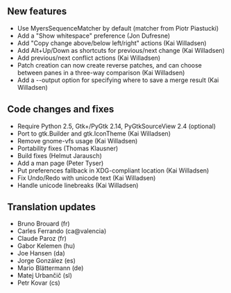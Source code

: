 <!--
2010-12-27 meld 1.5.0
=====================
-->

New features
------------

* Use MyersSequenceMatcher by default (matcher from Piotr Piastucki)
* Add a "Show whitespace" preference (Jon Dufresne)
* Add "Copy change above/below left/right" actions (Kai Willadsen)
* Add Alt+Up/Down as shortcuts for previous/next change (Kai Willadsen)
* Add previous/next conflict actions (Kai Willadsen)
* Patch creation can now create reverse patches, and can choose between
  panes in a three-way comparison (Kai Willadsen)
* Add a --output option for specifying where to save a merge result
  (Kai Willadsen)

Code changes and fixes
----------------------

* Require Python 2.5, Gtk+/PyGtk 2.14, PyGtkSourceView 2.4 (optional)
* Port to gtk.Builder and gtk.IconTheme (Kai Willadsen)
* Remove gnome-vfs usage (Kai Willadsen)
* Portability fixes (Thomas Klausner)
* Build fixes (Helmut Jarausch)
* Add a man page (Peter Tyser)
* Put preferences fallback in XDG-compliant location (Kai Willadsen)
* Fix Undo/Redo with unicode text (Kai Willadsen)
* Handle unicode linebreaks (Kai Willadsen)

Translation updates
-------------------

* Bruno Brouard (fr)
* Carles Ferrando (ca@valencia)
* Claude Paroz (fr)
* Gabor Kelemen (hu)
* Joe Hansen (da)
* Jorge González (es)
* Mario Blättermann (de)
* Matej Urbančič (sl)
* Petr Kovar (cs)

